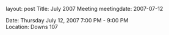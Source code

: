 layout: post
Title: July 2007 Meeting
meetingdate: 2007-07-12

Date: Thursday July 12, 2007 7:00 PM - 9:00 PM                                   
Location: Downs 107                                         
